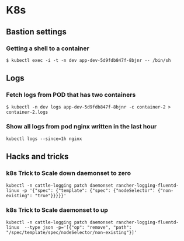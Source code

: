 # K8s

## Bastion settings




### Getting a shell to a container 

```
$ kubectl exec -i -t -n dev app-dev-5d9fdb847f-8bjnr -- /bin/sh
```

## Logs

### Fetch logs from POD that has two containers

```
$ kubectl -n dev logs app-dev-5d9fdb847f-8bjnr -c container-2 > container-2.logs
```

### Show all logs from pod nginx written in the last hour

```
kubectl logs --since=1h nginx
```

## Hacks and tricks

### k8s Trick to Scale down daemonset to zero
```
kubectl -n cattle-logging patch daemonset rancher-logging-fluentd-linux -p '{"spec": {"template": {"spec": {"nodeSelector": {"non-existing": "true"}}}}}'
```

### k8s Trick to Scale daemonset to up

```
kubectl -n cattle-logging patch daemonset rancher-logging-fluentd-linux  --type json -p='[{"op": "remove", "path": "/spec/template/spec/nodeSelector/non-existing"}]'
```
